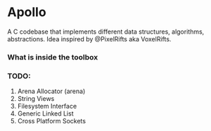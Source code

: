 # Apollo
A C codebase that implements different data structures, algorithms, abstractions. 
Idea inspired by @PixelRifts aka VoxelRifts.

### What is inside the toolbox

### TODO:
1. Arena Allocator (arena)
1. String Views
2. Filesystem Interface
3. Generic Linked List
4. Cross Platform Sockets